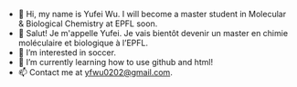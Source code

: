 - 👋 Hi, my name is Yufei Wu. I will become a master student in Molecular & Biological Chemistry at EPFL soon. 
- 👋 Salut! Je m'appelle Yufei. Je vais bientôt devenir un master en chimie moléculaire et biologique à l’EPFL.
- 👀 I’m interested in soccer. 
- 🌱 I’m currently learning how to use github and html! 
- 📫 Contact me at yfwu0202@gmail.com. 
